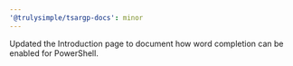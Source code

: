 ```yaml
---
'@trulysimple/tsargp-docs': minor
---
```


Updated the Introduction page to document how word completion can be enabled for PowerShell.
